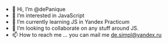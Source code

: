 - 👋 Hi, I’m @dePanique
- 👀 I’m interested in JavaScript
- 🌱 I’m currently learning JS in Yandex Practicum
- 💞️ I’m looking to collaborate on any stuff around JS.
- 📫 How to reach me ... you can mail me de.simpl@yandex.ru

